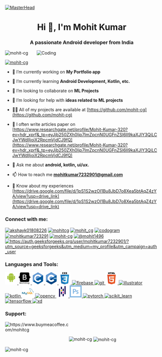 [![MasterHead](https://mir-s3-cdn-cf.behance.net/7441d5edc0d9a7c492ccc2610215f4d0/0ec0efcc-f22b-4801-bea3-8dc129075cef_rwc_76x0x2415x423x2560.png?h=43aab050117f72741568c9a8282aa0bb)](https://mohit-cg.github.io/mohit-cg/)
<h1 align="center">Hi 👋, I'm Mohit Kumar</h1>
<h3 align="center">A passionate Android developer from India</h3>
<img align="right" alt="Coding" width="400" src="https://media.tenor.com/Zp9f2I9FpFcAAAAd/anonimous-hacker.gif">

<p align="left"> <img src="https://komarev.com/ghpvc/?username=mohit-cg&label=Profile%20views&color=0e75b6&style=flat" alt="mohit-cg" /> </p>

<p align="left"> <a href="https://www.instagram.com/mohit_cg" target="_blank"> <img src="https://img.shields.io/badge/Follow-%40mohit--cg-%23bc2a8d?style=for-the-badge&logo=instagram" alt="mohit-cg" /> </a> </p>

- 🔭 I’m currently working on **My Portfolio app**

- 🌱 I’m currently learning **Android Development, Kotlin, etc.**

- 👯 I’m looking to collaborate on **ML Projects**

- 🤝 I’m looking for help with **ideas related to ML projects**

- 👨‍💻 All of my projects are available at [https://github.com/mohit-cg](https://github.com/mohit-cg)

- 📝 I often write articles paper on [https://www.researchgate.net/profile/Mohit-Kumar-320?ev=hdr_xprf&_tp=eyJjb250ZXh0Ijp7ImZpcnN0UGFnZSI6Il9kaXJlY3QiLCJwYWdlIjoiX2RpcmVjdCJ9fQ](https://www.researchgate.net/profile/Mohit-Kumar-320?ev=hdr_xprf&_tp=eyJjb250ZXh0Ijp7ImZpcnN0UGFnZSI6Il9kaXJlY3QiLCJwYWdlIjoiX2RpcmVjdCJ9fQ)

- 💬 Ask me about **android, kotlin, ui/ux.**

- 📫 How to reach me **mohitkumar7232901@gmail.com**

- 📄 Know about my experiences [https://drive.google.com/file/d/1pS1S2wzOI1Bu8JbD7o8Xea5btAqZ4zYA/view?usp=drive_link](https://drive.google.com/file/d/1pS1S2wzOI1Bu8JbD7o8Xea5btAqZ4zYA/view?usp=drive_link)

<h3 align="left">Connect with me:</h3>
<p align="left">
<a href="https://twitter.com/akshayk01808226" target="blank"><img align="center" src="https://raw.githubusercontent.com/rahuldkjain/github-profile-readme-generator/master/src/images/icons/Social/twitter.svg" alt="akshayk01808226" height="30" width="40" /></a>
<a href="https://kaggle.com/mohitcg" target="blank"><img align="center" src="https://raw.githubusercontent.com/rahuldkjain/github-profile-readme-generator/master/src/images/icons/Social/kaggle.svg" alt="mohitcg" height="30" width="40" /></a>
<a href="https://instagram.com/mohit_cg" target="blank"><img align="center" src="https://raw.githubusercontent.com/rahuldkjain/github-profile-readme-generator/master/src/images/icons/Social/instagram.svg" alt="mohit_cg" height="30" width="40" /></a>
<a href="https://www.youtube.com/c/codogram" target="blank"><img align="center" src="https://raw.githubusercontent.com/rahuldkjain/github-profile-readme-generator/master/src/images/icons/Social/youtube.svg" alt="codogram" height="30" width="40" /></a>
<a href="https://www.hackerrank.com/mohitkumar723291" target="blank"><img align="center" src="https://raw.githubusercontent.com/rahuldkjain/github-profile-readme-generator/master/src/images/icons/Social/hackerrank.svg" alt="mohitkumar723291" height="30" width="40" /></a>
<a href="https://www.leetcode.com/mohit-cg" target="blank"><img align="center" src="https://raw.githubusercontent.com/rahuldkjain/github-profile-readme-generator/master/src/images/icons/Social/leet-code.svg" alt="mohit-cg" height="30" width="40" /></a>
<a href="https://www.hackerearth.com/@mohit1496" target="blank"><img align="center" src="https://raw.githubusercontent.com/rahuldkjain/github-profile-readme-generator/master/src/images/icons/Social/hackerearth.svg" alt="@mohit1496" height="30" width="40" /></a>
<a href="https://auth.geeksforgeeks.org/user/https://auth.geeksforgeeks.org/user/mohitkumar7232901/?utm_source=geeksforgeeks&utm_medium=my_profile&utm_campaign=auth_user" target="blank"><img align="center" src="https://raw.githubusercontent.com/rahuldkjain/github-profile-readme-generator/master/src/images/icons/Social/geeks-for-geeks.svg" alt="https://auth.geeksforgeeks.org/user/mohitkumar7232901/?utm_source=geeksforgeeks&utm_medium=my_profile&utm_campaign=auth_user" height="30" width="40" /></a>
</p>

<h3 align="left">Languages and Tools:</h3>
<p align="left"> <a href="https://developer.android.com" target="_blank" rel="noreferrer"> <img src="https://raw.githubusercontent.com/devicons/devicon/master/icons/android/android-original-wordmark.svg" alt="android" width="40" height="40"/> </a> <a href="https://getbootstrap.com" target="_blank" rel="noreferrer"> <img src="https://raw.githubusercontent.com/devicons/devicon/master/icons/bootstrap/bootstrap-plain-wordmark.svg" alt="bootstrap" width="40" height="40"/> </a> <a href="https://www.cprogramming.com/" target="_blank" rel="noreferrer"> <img src="https://raw.githubusercontent.com/devicons/devicon/master/icons/c/c-original.svg" alt="c" width="40" height="40"/> </a> <a href="https://www.w3schools.com/cpp/" target="_blank" rel="noreferrer"> <img src="https://raw.githubusercontent.com/devicons/devicon/master/icons/cplusplus/cplusplus-original.svg" alt="cplusplus" width="40" height="40"/> </a> <a href="https://www.w3schools.com/css/" target="_blank" rel="noreferrer"> <img src="https://raw.githubusercontent.com/devicons/devicon/master/icons/css3/css3-original-wordmark.svg" alt="css3" width="40" height="40"/> </a> <a href="https://firebase.google.com/" target="_blank" rel="noreferrer"> <img src="https://www.vectorlogo.zone/logos/firebase/firebase-icon.svg" alt="firebase" width="40" height="40"/> </a> <a href="https://git-scm.com/" target="_blank" rel="noreferrer"> <img src="https://www.vectorlogo.zone/logos/git-scm/git-scm-icon.svg" alt="git" width="40" height="40"/> </a> <a href="https://www.w3.org/html/" target="_blank" rel="noreferrer"> <img src="https://raw.githubusercontent.com/devicons/devicon/master/icons/html5/html5-original-wordmark.svg" alt="html5" width="40" height="40"/> </a> <a href="https://www.adobe.com/in/products/illustrator.html" target="_blank" rel="noreferrer"> <img src="https://www.vectorlogo.zone/logos/adobe_illustrator/adobe_illustrator-icon.svg" alt="illustrator" width="40" height="40"/> </a> <a href="https://kotlinlang.org" target="_blank" rel="noreferrer"> <img src="https://www.vectorlogo.zone/logos/kotlinlang/kotlinlang-icon.svg" alt="kotlin" width="40" height="40"/> </a> <a href="https://www.mysql.com/" target="_blank" rel="noreferrer"> <img src="https://raw.githubusercontent.com/devicons/devicon/master/icons/mysql/mysql-original-wordmark.svg" alt="mysql" width="40" height="40"/> </a> <a href="https://opencv.org/" target="_blank" rel="noreferrer"> <img src="https://www.vectorlogo.zone/logos/opencv/opencv-icon.svg" alt="opencv" width="40" height="40"/> </a> <a href="https://pandas.pydata.org/" target="_blank" rel="noreferrer"> <img src="https://raw.githubusercontent.com/devicons/devicon/2ae2a900d2f041da66e950e4d48052658d850630/icons/pandas/pandas-original.svg" alt="pandas" width="40" height="40"/> </a> <a href="https://www.photoshop.com/en" target="_blank" rel="noreferrer"> <img src="https://raw.githubusercontent.com/devicons/devicon/master/icons/photoshop/photoshop-line.svg" alt="photoshop" width="40" height="40"/> </a> <a href="https://pytorch.org/" target="_blank" rel="noreferrer"> <img src="https://www.vectorlogo.zone/logos/pytorch/pytorch-icon.svg" alt="pytorch" width="40" height="40"/> </a> <a href="https://scikit-learn.org/" target="_blank" rel="noreferrer"> <img src="https://upload.wikimedia.org/wikipedia/commons/0/05/Scikit_learn_logo_small.svg" alt="scikit_learn" width="40" height="40"/> </a> <a href="https://www.tensorflow.org" target="_blank" rel="noreferrer"> <img src="https://www.vectorlogo.zone/logos/tensorflow/tensorflow-icon.svg" alt="tensorflow" width="40" height="40"/> </a> <a href="https://www.adobe.com/products/xd.html" target="_blank" rel="noreferrer"> <img src="https://cdn.worldvectorlogo.com/logos/adobe-xd.svg" alt="xd" width="40" height="40"/> </a> </p>

<h3 align="left">Support:</h3>
<p><a href="https://www.buymeacoffee.com/https://www.buymeacoffee.com/mohitcg"> <img align="left" src="https://cdn.buymeacoffee.com/buttons/v2/default-yellow.png" height="50" width="210" alt="https://www.buymeacoffee.com/mohitcg" /></a></p><br><br>

<p><img align="left" src="https://github-readme-stats.vercel.app/api/top-langs?username=mohit-cg&show_icons=true&locale=en&layout=compact" alt="mohit-cg" /></p>

<p>&nbsp;<img align="center" src="https://github-readme-stats.vercel.app/api?username=mohit-cg&show_icons=true&locale=en" alt="mohit-cg" /></p>

<p><img align="center" src="https://github-readme-streak-stats.herokuapp.com/?user=mohit-cg&" alt="mohit-cg" /></p>
